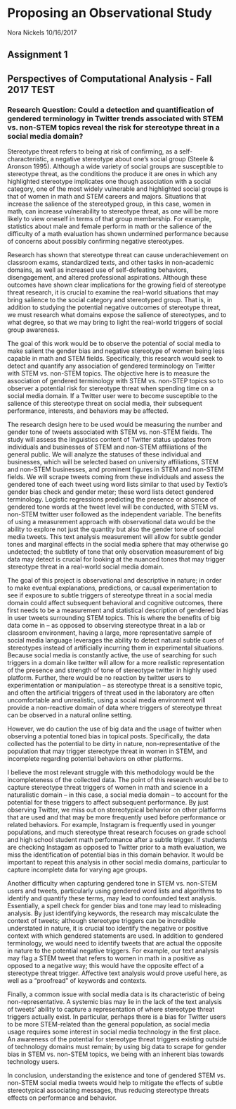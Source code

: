 Proposing an Observational Study
================
Nora Nickels
10/16/2017

Assignment 1
------------

Perspectives of Computational Analysis - Fall 2017 TEST
-------------------------------------------------------

### Research Question: Could a detection and quantification of gendered terminology in Twitter trends associated with STEM vs. non-STEM topics reveal the risk for stereotype threat in a social media domain?

Stereotype threat refers to being at risk of confirming, as a self-characteristic, a negative stereotype about one’s social group (Steele & Aronson 1995). Although a wide variety of social groups are susceptible to stereotype threat, as the conditions the produce it are ones in which any highlighted stereotype implicates one though association with a social category, one of the most widely vulnerable and highlighted social groups is that of women in math and STEM careers and majors. Situations that increase the salience of the stereotyped group, in this case, women in math, can increase vulnerability to stereotype threat, as one will be more likely to view oneself in terms of that group membership. For example, statistics about male and female perform in math or the salience of the difficulty of a math evaluation has shown undermined performance because of concerns about possibly confirming negative stereotypes.

Research has shown that stereotype threat can cause underachievement on classroom exams, standardized texts, and other tasks in non-academic domains, as well as increased use of self-defeating behaviors, disengagement, and altered professional aspirations. Although these outcomes have shown clear implications for the growing field of stereotype threat research, it is crucial to examine the real-world situations that may bring salience to the social category and stereotyped group. That is, in addition to studying the potential negative outcomes of stereotype threat, we must research what domains expose the salience of stereotypes, and to what degree, so that we may bring to light the real-world triggers of social group awareness.

The goal of this work would be to observe the potential of social media to make salient the gender bias and negative stereotype of women being less capable in math and STEM fields. Specifically, this research would seek to detect and quantify any association of gendered terminology on Twitter with STEM vs. non-STEM topics. The objective here is to measure the association of gendered terminology with STEM vs. non-STEP topics so to observer a potential risk for stereotype threat when spending time on a social media domain. If a Twitter user were to become susceptible to the salience of this stereotype threat on social media, their subsequent performance, interests, and behaviors may be affected.

The research design here to be used would be measuring the number and gender tone of tweets associated with STEM vs. non-STEM fields. The study will assess the linguistics content of Twitter status updates from individuals and businesses of STEM and non-STEM affiliations of the general public. We will analyze the statuses of these individual and businesses, which will be selected based on university affiliations, STEM and non-STEM businesses, and prominent figures in STEM and non-STEM fields. We will scrape tweets coming from these individuals and assess the gendered tone of each tweet using word lists similar to that used by Textio’s gender bias check and gender meter; these word lists detect gendered terminology. Logistic regressions predicting the presence or absence of gendered tone words at the tweet level will be conducted, with STEM vs. non-STEM twitter user followed as the independent variable. The benefits of using a measurement approach with observational data would be the ability to explore not just the quantity but also the gender tone of social media tweets. This text analysis measurement will allow for subtle gender tones and marginal effects in the social media sphere that may otherwise go undetected; the subtlety of tone that only observation measurement of big data may detect is crucial for looking at the nuanced tones that may trigger stereotype threat in a real-world social media domain.

The goal of this project is observational and descriptive in nature; in order to make eventual explanations, predictions, or causal experimentation to see if exposure to subtle triggers of stereotype threat in a social media domain could affect subsequent behavioral and cognitive outcomes, there first needs to be a measurement and statistical description of gendered bias in user tweets surrounding STEM topics. This is where the benefits of big data come in – as opposed to observing stereotype threat in a lab or classroom environment, having a large, more representative sample of social media language leverages the ability to detect natural subtle cues of stereotypes instead of artificially incurring them in experimental situations. Because social media is constantly active, the use of searching for such triggers in a domain like twitter will allow for a more realistic representation of the presence and strength of tone of stereotype twitter in highly used platform. Further, there would be no reaction by twitter users to experimentation or manipulation – as stereotype threat is a sensitive topic, and often the artificial triggers of threat used in the laboratory are often uncomfortable and unrealistic, using a social media environment will provide a non-reactive domain of data where triggers of stereotype threat can be observed in a natural online setting.

However, we do caution the use of big data and the usage of twitter when observing a potential toned bias in topical posts. Specifically, the data collected has the potential to be dirty in nature, non-representative of the population that may trigger stereotype threat in women in STEM, and incomplete regarding potential behaviors on other platforms.

I believe the most relevant struggle with this methodology would be the incompleteness of the collected data. The point of this research would be to capture stereotype threat triggers of women in math and science in a naturalistic domain – in this case, a social media domain – to account for the potential for these triggers to affect subsequent performance. By just observing Twitter, we miss out on stereotypical behavior on other platforms that are used and that may be more frequently used before performance or related behaviors. For example, Instagram is frequently used in younger populations, and much stereotype threat research focuses on grade school and high school student math performance after a subtle trigger. If students are checking Instagam as opposed to Twitter prior to a math evaluation, we miss the identification of potential bias in this domain behavior. It would be important to repeat this analysis in other social media domains, particular to capture incomplete data for varying age groups.

Another difficulty when capturing gendered tone in STEM vs. non-STEM users and tweets, particularly using gendered word lists and algorithms to identify and quantify these terms, may lead to confounded text analysis. Essentially, a spell check for gender bias and tone may lead to misleading analysis. By just identifying keywords, the research may miscalculate the context of tweets; although stereotype triggers can be incredible understated in nature, it is crucial too identify the negative or positive context with which gendered statements are used. In addition to gendered terminology, we would need to identify tweets that are actual the opposite in nature to the potential negative triggers. For example, our text analysis may flag a STEM tweet that refers to women in math in a positive as opposed to a negative way; this would have the opposite effect of a stereotype threat trigger. Affective text analysis would prove useful here, as well as a “proofread” of keywords and contexts.

Finally, a common issue with social media data is its characteristic of being non-representative. A systemic bias may lie in the lack of the text analysis of tweets’ ability to capture a representation of where stereotype threat triggers actually exist. In particular, perhaps there is a bias for Twitter users to be more STEM-related than the general population, as social media usage requires some interest in social media technology in the first place. An awareness of the potential for stereotype threat triggers existing outside of technology domains must remain; by using big data to scrape for gender bias in STEM vs. non-STEM topics, we being with an inherent bias towards technology users.

In conclusion, understanding the existence and tone of gendered STEM vs. non-STEM social media tweets would help to mitigate the effects of subtle stereotypical associating messages, thus reducing stereotype threats effects on performance and behavior.
